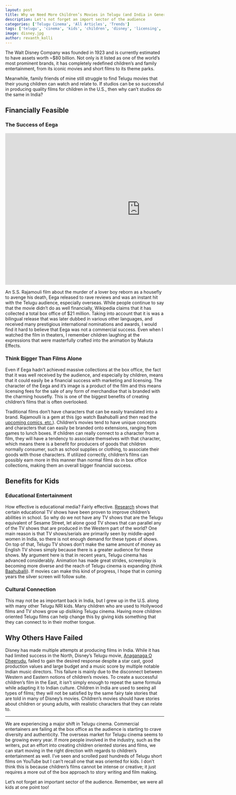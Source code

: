 ```yaml
---
layout: post
title: Why we Need More Children’s Movies in Telugu (and India in General)
description: Let's not forget an import sector of the audience
categories: ['Telugu Cinema', 'All Articles', 'Trends']
tags: ['telugu', 'cinema', 'kids', 'children', 'disney', 'licensing', 'marketing', 'anganaga o dheerudu', 'baahuballi', 'eega']
image: disney.jpg
author: revanth_kolli
---
```


<p>The Walt Disney Company was founded in 1923 and is currently estimated to have assets worth ~$80 billion. Not only is it listed as one of the world&#8217;s most prominent brands, it has completely redefined children&#8217;s and family entertainment, from its iconic movies and short films to its theme parks.</p>
<p>Meanwhile, family friends of mine still struggle to find Telugu movies that their young children can watch and relate to. If studios can be so successful in producing quality films for children in the U.S., then why can&#8217;t studios do the same in India?</p>
<h2><span class="review_header">Financially Feasible</span></h2>
<h3>The Success of Eega</h3>
<iframe width="853" height="480" src="https://www.youtube.com/embed/lbWURFD4vdE" frameborder="0" allowfullscreen></iframe>
<p style="text-align: left;">An S.S. Rajamouli film about the murder of a lover boy reborn as a housefly to avenge his death, Eega released to rave reviews and was an instant hit with the Telugu audience, especially overseas. While people continue to say that the movie didn&#8217;t do as well financially, Wikipedia claims that it has collected a total box office of $21 million. Taking into account that it is was a bilingual release that was later dubbed in various other languages, and received many prestigious international nominations and awards, I would find it hard to believe that Eega was not a commercial success. Even when I watched the film in theaters, I remember children laughing at the expressions that were masterfully crafted into the animation by Makuta Effects.</p>
<h3>Think Bigger Than Films Alone</h3>
<p>Even if Eega hadn&#8217;t achieved massive collections at the box office, the fact that it was well received by the audience, and especially by children, means that it could easily be a financial success with marketing and licensing. The character of the Eega and it&#8217;s image is a product of the film and this means licensing fees for the sale of any form of merchandise that is branded with the charming housefly. This is one of the biggest benefits of creating children&#8217;s films that is often overlooked.</p>
<p>Traditional films don&#8217;t have characters that can be easily translated into a brand. Rajamoulli is a gem at this (go watch Baahuballi and then read the <a href="http://variety.com/2016/film/asia/baahubali-comics-animation-expansion-1201695666/" target="_blank">upcoming comics, etc.</a>). Children&#8217;s movies tend to have unique concepts and characters that can easily be branded onto extensions, ranging from games to lunch boxes. If children can really connect to a character from a film, they will have a tendency to associate themselves with that character, which means there is a benefit for producers of goods that children normally consumer, such as school supplies or clothing, to associate their goods with those characters. If utilized correctly, children&#8217;s films can possibly earn more in this manner than normal films do in box office collections, making them an overall bigger financial success.</p>
<h2><span class="review_header">Benefits for Kids</span></h2>
<h3>Educational Entertainment</h3>
<p>How effective is educational media? Fairly effective. <a href="https://www.washingtonpost.com/business/economy/sesame-street-and-its-surprisingly-powerful-effects-on-how-children-learn/2015/06/07/59c73fe4-095c-11e5-9e39-0db921c47b93_story.html" target="_blank">Research</a> shows that certain educational TV shows have been proven to improve children&#8217;s abilities in school. So why do we not have any TV shows that are the Telugu equivalent of Sesame Street, let alone good TV shows that can parallel any of the TV shows that are produced in the Western part of the world? One main reason is that TV shows/serials are primarily seen by middle-aged women in India, so there is not enough demand for these types of shows. On top of that, Telugu TV shows don&#8217;t make the same amount of money as English TV shows simply because there is a greater audience for these shows. My argument here is that in recent years, Telugu cinema has advanced considerably. Animation has made great strides, screenplay is becoming more diverse and the reach of Telugu cinema is expanding (think <a href="https://en.wikipedia.org/wiki/Baahubali:_The_Beginning">Baahuballi</a>). If movies can make this kind of progress, I hope that in coming years the silver screen will follow suite.</p>
<h3>Cultural Connection</h3>
<p>This may not be as important back in India, but I grew up in the U.S. along with many other Telugu NRI kids. Many children who are used to Hollywood films and TV shows grow up disliking Telugu cinema. Having more children oriented Telugu films can help change this by giving kids something that they can connect to in their mother tongue.</p>
<h2><span class="review_header">Why Others Have Failed</span></h2>
<p>Disney has made multiple attempts at producing films in India. While it has had limited success in the North, Disney&#8217;s Telugu movie, <a href="https://en.wikipedia.org/wiki/Anaganaga_O_Dheerudu" target="_blank">Anaganaga O Dheerudu</a>, failed to gain the desired response despite a star cast, good production values and large budget and a music score by multiple notable Indian music directors. This failure is mainly due to the disconnect between Western and Eastern notions of children&#8217;s movies. To create a successful children&#8217;s film in the East, it isn&#8217;t simply enough to repeat the same formula while adapting it to Indian culture. Children in India are used to seeing all types of films; they will not be satisfied by the same fairy tale stories that are told in many of Disney&#8217;s movies. Children&#8217;s movies should have stories about children or young adults, with realistic characters that they can relate to.</p>
<hr />
<p>We are experiencing a major shift in Telugu cinema. Commercial entertainers are failing at the box office as the audience is starting to crave diversity and authenticity. The overseas market for Telugu cinema seems to be growing every year. If more people involved in the industry, such as the writers, put an effort into creating children oriented stories and films, we can start moving in the right direction with regards to children&#8217;s entertainment as well. I&#8217;ve seen and scrolled past hundreds of Telugu short films on YouTube but I can&#8217;t recall one that was oriented for kids. I don&#8217;t think this is because children&#8217;s films cannot be intense or creative; it just requires a more out of the box approach to story writing and film making.</p>
<p>Let&#8217;s not forget an important sector of the audience. Remember, we were all kids at one point too!</p>
